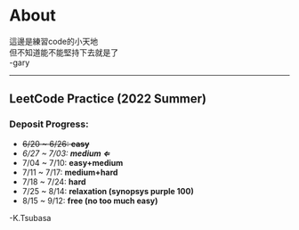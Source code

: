 # About  

這邊是練習code的小天地  
但不知道能不能堅持下去就是了  
 -gary  
 
---
## LeetCode Practice (2022 Summer)
### Deposit Progress:
* ~~6/20 ~ 6/26: **easy**~~
* *6/27 ~ 7/03: **medium** **&lArr;***
* 7/04 ~ 7/10: **easy+medium**
* 7/11 ~ 7/17: **medium+hard**
* 7/18 ~ 7/24: **hard**
* 7/25 ~ 8/14: **relaxation (synopsys purple 100)**
* 8/15 ~ 9/12: **free (no too much easy)**

-K.Tsubasa
